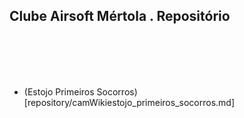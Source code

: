 ## Clube Airsoft Mértola . Repositório


<br><br><br><br>

* (Estojo Primeiros Socorros)[repository/camWikiestojo_primeiros_socorros.md]